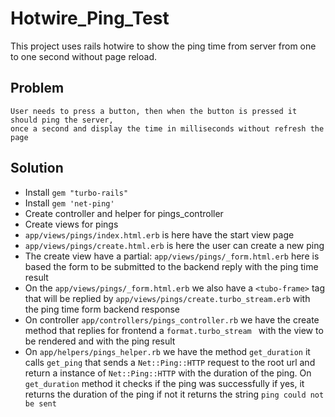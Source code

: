 # Hotwire_Ping_Test 
This project uses rails hotwire to show the ping time from server from one to one second without page reload.

## Problem
```
User needs to press a button, then when the button is pressed it should ping the server,
once a second and display the time in milliseconds without refresh the page
```
## Solution
- Install ```gem "turbo-rails"```
- Install ```gem 'net-ping'```
- Create controller and helper for pings_controller
- Create views for pings
- ```app/views/pings/index.html.erb``` is here have the start view page
- ```app/views/pings/create.html.erb``` is here the user can create a new ping
- The create view have a partial: ```app/views/pings/_form.html.erb``` here is based the form to be submitted to the backend reply with the ping time result
- On the ```app/views/pings/_form.html.erb``` we also have a ```<tubo-frame>``` tag that will be replied by ```app/views/pings/create.turbo_stream.erb``` with the ping time form backend response
- On controller ```app/controllers/pings_controller.rb``` we have the create method that replies for frontend a ```format.turbo_stream ``` with the view to be rendered and with the ping result
- On  ```app/helpers/pings_helper.rb``` we have the method ```get_duration``` it calls ```get_ping``` that sends a ```Net::Ping::HTTP``` request to the root url and return a instance of ```Net::Ping::HTTP``` with the duration of the ping. On ```get_duration``` method it checks if the ping was successfully if yes, it returns the duration of the ping if not it returns the string ```ping could not be sent```
